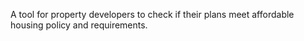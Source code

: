 A tool for property developers to check if their plans meet affordable housing policy and requirements.